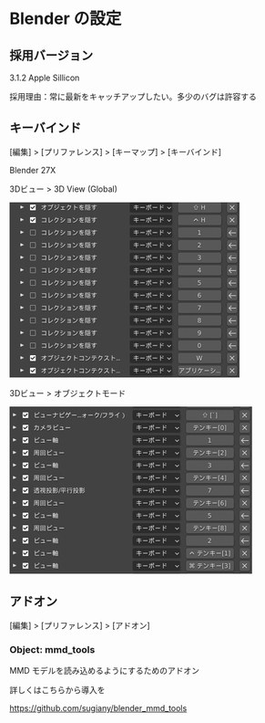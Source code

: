 # Blender の設定

## 採用バージョン

3.1.2 Apple Sillicon

採用理由：常に最新をキャッチアップしたい。多少のバグは許容する

## キーバインド

[編集] > [プリファレンス] > [キーマップ] > [キーバインド]

Blender 27X

3Dビュー > 3D View (Global)

![](./doc/images/3d-view.png)

3Dビュー > オブジェクトモード

![](./doc/images/object-mode.png)

## アドオン


[編集] > [プリファレンス] > [アドオン]

### Object: mmd_tools

MMD モデルを読み込めるようにするためのアドオン

詳しくはこちらから導入を

https://github.com/sugiany/blender_mmd_tools


